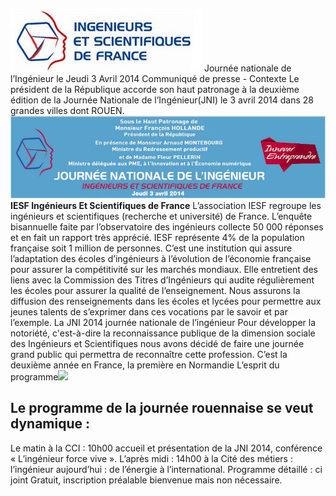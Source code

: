 ![logo-iesf-normandie.jpg](/media/logo-iesf-normandie.jpg)
Journée nationale de l’Ingénieur le Jeudi 3 Avril 2014
Communiqué de presse - Contexte
Le président de la République accorde son haut patronage à la deuxième édition de la Journée Nationale de l’Ingénieur(JNI) le 3 avril 2014 dans 28 grandes villes dont ROUEN.
![LogoJNI_2014.jpg](/media/LogoJNI_2014.jpg)
**IESF   Ingénieurs Et Scientifiques de France**
L’association IESF regroupe les ingénieurs et scientifiques (recherche et université) de France. 
L’enquête bisannuelle faite par l’observatoire des ingénieurs collecte 50 000 réponses et en fait un rapport très apprécié.
IESF représente 4% de la population française soit 1 million de personnes.
C’est une institution qui assure l’adaptation des écoles d’ingénieurs à l’évolution de l’économie française pour assurer la compétitivité sur les marchés mondiaux. Elle entretient des liens avec la Commission des Titres d’Ingénieurs qui audite régulièrement les écoles pour assurer la qualité de l’enseignement.
Nous assurons la diffusion des renseignements dans les écoles et lycées pour permettre aux jeunes talents de s’exprimer dans ces vocations par le savoir et par l’exemple.
La JNI 2014 journée nationale de l’ingénieur
Pour développer la notoriété, c'est-à-dire la reconnaissance publique de la dimension sociale des Ingénieurs et Scientifiques nous avons décidé de faire une journée grand public qui permettra de reconnaître cette profession.
C’est la deuxième année en France, la première en Normandie
L’esprit du programme![](/media/LogoISF.gif)
## Le programme de la journée rouennaise se veut dynamique :
Le matin à la CCI : 10h00 accueil et présentation de la JNI 2014, conférence « L’ingénieur force vive ».
L’après midi : 14h00 à la Cité des métiers : l’ingénieur aujourd’hui : de l’énergie à l’international.
Programme détaillé : ci joint
Gratuit, inscription préalable bienvenue mais non nécessaire.

